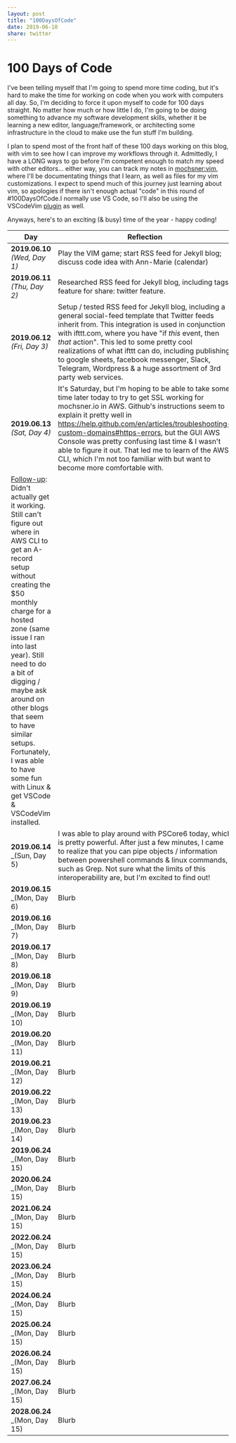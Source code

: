 ```yaml
---
layout: post
title: "100DaysOfCode"
date: 2019-06-10
share: twitter
---
```

# 100 Days of Code
I've been telling myself that I'm going to spend more time coding, but it's hard to make the time for working on code when you work with computers all day. So, I'm deciding to force it upon myself to code for 100 days straight. No matter how much or how little I do, I'm going to be doing something to advance my software development skills, whether it be learning a new editor, language/framework, or architecting some infrastructure in the cloud to make use the fun stuff I'm building. 

I plan to spend most of the front half of these 100 days working on this blog, with vim to see how I can improve my workflows through it. Admittedly, I have a LONG ways to go before I'm competent enough to match my speed with other editors... either way, you can track my notes in [mochsner:vim](http://github.com/mochsner/vim), where I'll be documentating things that I learn, as well as files for my vim customizations. I expect to spend much of this journey just learning about vim, so apologies if there isn't enough actual "code" in this round of #100DaysOfCode.I normally use VS Code, so I'll also be using the VSCodeVim [plugin](https://marketplace.visualstudio.com/items?itemName=vscodevim.vim) as well.

Anyways, here's to an exciting (& busy) time of the year - happy coding!

| Day | Reflection |
|----------|-------------|
| **2019.06.10** _(Wed, Day 1)_ | Play the VIM game; start RSS feed for Jekyll blog; discuss code idea with Ann-Marie (calendar) |
| **2019.06.11** _(Thu, Day 2)_ | Researched RSS feed for Jekyll blog, including tags feature for share: twitter feature. |
| **2019.06.12** _(Fri, Day 3)_ | Setup / tested RSS feed for Jekyll blog, including a general social-feed template that Twitter feeds inherit from. This integration is used in conjunction with ifttt.com, where you have "if _this_ event, then _that_ action". This led to some pretty cool realizations of what ifttt can do, including publishing to google sheets, facebook messenger, Slack, Telegram, Wordpress & a huge assortment of 3rd party web services. |
| **2019.06.13** _(Sat, Day 4)_ | It's Saturday, but I'm hoping to be able to take some time later today to try to get SSL working for mochsner.io in AWS. Github's instructions seem to explain it pretty well in https://help.github.com/en/articles/troubleshooting-custom-domains#https-errors, but the GUI AWS Console was pretty confusing last time & I wasn't able to figure it out. That led me to learn of the AWS CLI, which I'm not too familiar with but want to become more comfortable with. 
<u>Follow-up</u>: Didn't actually get it working. Still can't figure out where in AWS CLI to get an A-record setup without creating the $50 monthly charge for a hosted zone (same issue I ran into last year). Still need to do a bit of digging / maybe ask around on other blogs that seem to have similar setups. Fortunately, I was able to have some fun with Linux & get VSCode & VSCodeVim installed. |
| **2019.06.14** _(Sun, Day 5) | I was able to play around with PSCore6 today, which is pretty powerful. After just a few minutes, I came to realize that you can pipe objects / information between powershell commands & linux commands, such as Grep. Not sure what the limits of this interoperability are, but I'm excited to find out! |
| **2019.06.15** _(Mon, Day 6) | Blurb |
| **2019.06.16** _(Mon, Day 7) | Blurb |
| **2019.06.17** _(Mon, Day 8) | Blurb |
| **2019.06.18** _(Mon, Day 9) | Blurb |
| **2019.06.19** _(Mon, Day 10) | Blurb |
| **2019.06.20** _(Mon, Day 11) | Blurb |
| **2019.06.21** _(Mon, Day 12) | Blurb |
| **2019.06.22** _(Mon, Day 13) | Blurb |
| **2019.06.23** _(Mon, Day 14) | Blurb |
| **2019.06.24** _(Mon, Day 15) | Blurb |
| **2020.06.24** _(Mon, Day 15) | Blurb |
| **2021.06.24** _(Mon, Day 15) | Blurb |
| **2022.06.24** _(Mon, Day 15) | Blurb |
| **2023.06.24** _(Mon, Day 15) | Blurb |
| **2024.06.24** _(Mon, Day 15) | Blurb |
| **2025.06.24** _(Mon, Day 15) | Blurb |
| **2026.06.24** _(Mon, Day 15) | Blurb |
| **2027.06.24** _(Mon, Day 15) | Blurb |
| **2028.06.24** _(Mon, Day 15) | Blurb |
